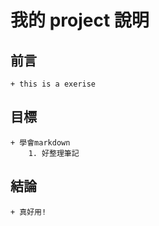 # 我的 project 說明
## 前言
    + this is a exerise
## 目標
    + 學會markdown
        1. 好整理筆記
## 結論
    + 真好用!